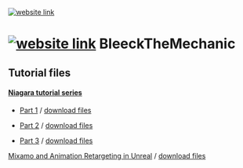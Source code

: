 [![website link](https://raw.githubusercontent.com/Bleeck/bleeck.github.com/master/assets/images/cA4aKEIPQrerBnp1yGHv_IMG_9534-3-2.jpg)](https://bleeck.github.io)


# [![website link](https://raw.githubusercontent.com/Bleeck/bleeck.github.com/master/assets/images/favicon.png)](https://bleeck.github.io) BleeckTheMechanic


## Tutorial files

#### [Niagara tutorial series](https://www.youtube.com/playlist?list=PLcDcPCfgLOnCzYTufd6DXOJ-6-oacih_D)

* [Part 1](https://bleeck.github.io/niagara/2020/01/11/niagara-tutorial-series-part1.html) / [download files](https://github.com/Bleeck/BleeckTheMechanic/tree/Niagara_StarterFiles_Part2)

* [Part 2](https://trello.com/b/jvOj18Ra/bleeck-the-mechanic) / [download files](https://github.com/Bleeck/BleeckTheMechanic/tree/Niagara_StarterFiles_Part2)

* [Part 3](https://trello.com/b/jvOj18Ra/bleeck-the-mechanic) / [download files](https://github.com/Bleeck/BleeckTheMechanic/tree/Niagara_StarterFiles_Part3)

[Mixamo and Animation Retargeting in Unreal](https://bleeck.github.io/blender/2020/01/07/Mixamo-and-Animation-Retargeting-in-Unreal.html) / [download files](https://github.com/Bleeck/BleeckTheMechanic/tree/Mixamo_and_Animation_Retargeting_in_Unreal)
